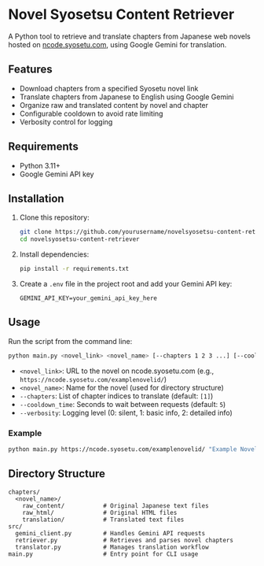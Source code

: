 # Novel Syosetsu Content Retriever

A Python tool to retrieve and translate chapters from Japanese web novels hosted on [ncode.syosetu.com](https://ncode.syosetu.com/), using Google Gemini for translation.

## Features
- Download chapters from a specified Syosetu novel link
- Translate chapters from Japanese to English using Google Gemini
- Organize raw and translated content by novel and chapter
- Configurable cooldown to avoid rate limiting
- Verbosity control for logging

## Requirements
- Python 3.11+
- Google Gemini API key

## Installation
1. Clone this repository:
   ```sh
   git clone https://github.com/yourusername/novelsyosetsu-content-retriever.git
   cd novelsyosetsu-content-retriever
   ```
2. Install dependencies:
   ```sh
   pip install -r requirements.txt
   ```
3. Create a `.env` file in the project root and add your Gemini API key:
   ```env
   GEMINI_API_KEY=your_gemini_api_key_here
   ```

## Usage
Run the script from the command line:
```sh
python main.py <novel_link> <novel_name> [--chapters 1 2 3 ...] [--cooldown_time 5] [--verbosity 1]
```

- `<novel_link>`: URL to the novel on ncode.syosetu.com (e.g., `https://ncode.syosetu.com/examplenovelid/`)
- `<novel_name>`: Name for the novel (used for directory structure)
- `--chapters`: List of chapter indices to translate (default: `[1]`)
- `--cooldown_time`: Seconds to wait between requests (default: `5`)
- `--verbosity`: Logging level (0: silent, 1: basic info, 2: detailed info)

### Example
```sh
python main.py https://ncode.syosetu.com/examplenovelid/ "Example Novel" --chapters 1 2 3 --cooldown_time 10 --verbosity 2
```

## Directory Structure
```
chapters/
  <novel_name>/
    raw_content/           # Original Japanese text files
    raw_html/              # Original HTML files
    translation/           # Translated text files
src/
  gemini_client.py         # Handles Gemini API requests
  retriever.py             # Retrieves and parses novel chapters
  translator.py            # Manages translation workflow
main.py                    # Entry point for CLI usage
```
